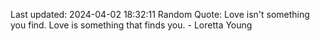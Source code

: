 Last updated: 2024-04-02 18:32:11
Random Quote: Love isn't something you find. Love is something that finds you. - Loretta Young